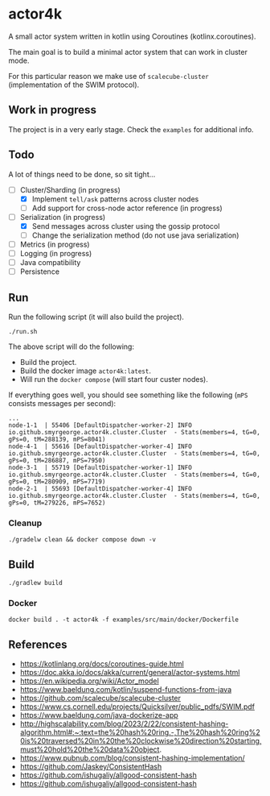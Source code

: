 # actor4k

A small actor system written in kotlin using Coroutines (kotlinx.coroutines).

The main goal is to build a minimal actor system that can work in cluster mode.

For this particular reason we make use of `scalecube-cluster` (implementation of the SWIM protocol).

## Work in progress

The project is in a very early stage.
Check the `examples` for additional info.

## Todo

A lot of things need to be done, so sit tight…

- [ ] Cluster/Sharding (in progress)
  - [x] Implement `tell/ask` patterns across cluster nodes
  - [ ] Add support for cross-node actor reference (in progress)
- [ ] Serialization (in progress)
  - [x] Send messages across cluster using the gossip protocol
  - [ ] Change the serialization method (do not use java serialization)
- [ ] Metrics (in progress)
- [ ] Logging (in progress)
- [ ] Java compatibility
- [ ] Persistence

## Run

Run the following script (it will also build the project).

```shell
./run.sh
```

The above script will do the following:
- Build the project.
- Build the docker image `actor4k:latest`.
- Will run the `docker compose` (will start four custer nodes).

If everything goes well, you should see something like the following (`mPS` consists messages per second):
```text
...
node-1-1  | 55406 [DefaultDispatcher-worker-2] INFO  io.github.smyrgeorge.actor4k.cluster.Cluster  - Stats(members=4, tG=0, gPs=0, tM=288139, mPS=8041)
node-4-1  | 55616 [DefaultDispatcher-worker-4] INFO  io.github.smyrgeorge.actor4k.cluster.Cluster  - Stats(members=4, tG=0, gPs=0, tM=286887, mPS=7950)
node-3-1  | 55719 [DefaultDispatcher-worker-1] INFO  io.github.smyrgeorge.actor4k.cluster.Cluster  - Stats(members=4, tG=0, gPs=0, tM=280909, mPS=7719)
node-2-1  | 55693 [DefaultDispatcher-worker-4] INFO  io.github.smyrgeorge.actor4k.cluster.Cluster  - Stats(members=4, tG=0, gPs=0, tM=279226, mPS=7652)
```

### Cleanup

```shell
./gradelw clean && docker compose down -v
```

## Build

```shell
./gradlew build
```

### Docker

```shell
docker build . -t actor4k -f examples/src/main/docker/Dockerfile
```

## References

- https://kotlinlang.org/docs/coroutines-guide.html
- https://doc.akka.io/docs/akka/current/general/actor-systems.html
- https://en.wikipedia.org/wiki/Actor_model
- https://www.baeldung.com/kotlin/suspend-functions-from-java
- https://github.com/scalecube/scalecube-cluster
- https://www.cs.cornell.edu/projects/Quicksilver/public_pdfs/SWIM.pdf
- https://www.baeldung.com/java-dockerize-app
- http://highscalability.com/blog/2023/2/22/consistent-hashing-algorithm.html#:~:text=the%20hash%20ring.-,The%20hash%20ring%20is%20traversed%20in%20the%20clockwise%20direction%20starting,must%20hold%20the%20data%20object.
- https://www.pubnub.com/blog/consistent-hashing-implementation/
- https://github.com/Jaskey/ConsistentHash
- https://github.com/ishugaliy/allgood-consistent-hash
- https://github.com/ishugaliy/allgood-consistent-hash
